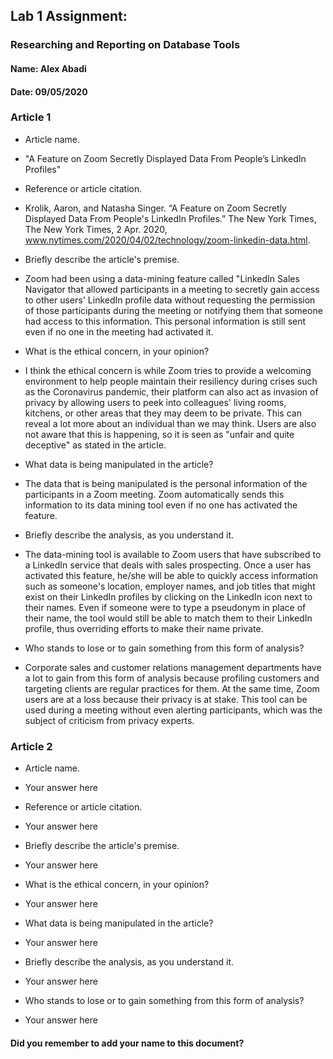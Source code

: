 ## Lab 1 Assignment:
### Researching and Reporting on Database Tools
#### Name: Alex Abadi
#### Date: 09/05/2020

### Article 1
 -  Article name.
 - "A Feature on Zoom Secretly Displayed Data From People’s LinkedIn Profiles"

-  Reference or article citation.
 - Krolik, Aaron, and Natasha Singer. “A Feature on Zoom Secretly Displayed Data
 From People's LinkedIn Profiles.” The New York Times, The New York Times,
 2 Apr. 2020, www.nytimes.com/2020/04/02/technology/zoom-linkedin-data.html.

- Briefly describe the article's premise.
 - Zoom had been using a data-mining feature called "LinkedIn Sales Navigator
 that allowed participants in a meeting to secretly gain access to other users'
 LinkedIn profile data without requesting the permission of those participants
 during the meeting or notifying them that someone had access to this information.
 This personal information is still sent even if no one in the meeting had
 activated it.

- What is the ethical concern, in your opinion?
 - I think the ethical concern is while Zoom tries to provide a welcoming environment
 to help people maintain their resiliency during crises such as the Coronavirus
 pandemic, their platform can also act as invasion of privacy by allowing users
 to peek into colleagues' living rooms, kitchens, or other areas that they may
 deem to be private. This can reveal a lot more about an individual than we may
 think. Users are also not aware that this is happening, so it is seen as "unfair
 and quite deceptive" as stated in the article.

- What data is being manipulated in the article?
 - The data that is being manipulated is the personal information of the participants
 in a Zoom meeting. Zoom automatically sends this information to its data mining
 tool even if no one has activated the feature.

- Briefly describe the analysis, as you understand it.
 - The data-mining tool is available to Zoom users that have subscribed to a
 LinkedIn service that deals with sales prospecting. Once a user has activated
 this feature, he/she will be able to quickly access information such as someone's
 location, employer names, and job titles that might exist on their LinkedIn
 profiles by clicking on the LinkedIn icon next to their names. Even if someone
 were to type a pseudonym in place of their name, the tool would still be able to
 match them to their LinkedIn profile, thus overriding efforts to make their name
 private.

- Who stands to lose or to gain something from this form of analysis?
 - Corporate sales and customer relations management departments have a lot to
 gain from this form of analysis because profiling customers and targeting clients
 are regular practices for them. At the same time, Zoom users are at a loss
 because their privacy is at stake. This tool can be used during a meeting
 without even alerting participants, which was the subject of criticism from
 privacy experts.


### Article 2
 -  Article name.
 - Your answer here

-  Reference or article citation.
 - Your answer here

- Briefly describe the article's premise.
 - Your answer here

- What is the ethical concern, in your opinion?
 - Your answer here

- What data is being manipulated in the article?
 - Your answer here

- Briefly describe the analysis, as you understand it.
 - Your answer here

- Who stands to lose or to gain something from this form of analysis?
 - Your answer here



#### Did you remember to add your name to this document?
